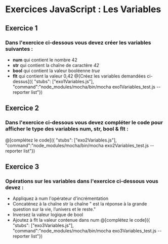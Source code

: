 # Exercices JavaScript : Les Variables
## Exercice 1
### Dans l'exercice ci-dessous vous devez créer les variables suivantes :
- **num** qui contient le nombre 42
- **str** qui contient la chaîne de caractère *42*
- **bool** qui contient la valeur booléenne *true*
- **flt** qui contient la valeur 0,42
@[Créez les variables demandées ci-dessus]({ "stubs": ["exo1Variables.js"], "command":"node_modules/mocha/bin/mocha exo1Variables_test.js --reporter list"})
## Exercice 2
### Dans l'exercice ci-dessous vous devez compléter le code pour afficher le type des variables num, str, bool & flt :
@[complétez le code]({ "stubs": ["exo2Variables.js"], "command":"node_modules/mocha/bin/mocha exo2Variables_test.js --reporter list"})
## Exercice 3
### Opérations sur les variables dans l'exercice ci-dessous vous devez :
- Appliquez à num l'opérateur d'incrémentation
- Concaténez à la chaîne str la chaîne " est la réponse à la grande question sur la vie, l’univers et le reste."
- Inversez la valeur logique de bool
- Ajoutez à flt la valeur contenue dans num
@[complétez le code]({ "stubs": ["exo3Variables.js"], "command":"node_modules/mocha/bin/mocha exo3Variables_test.js --reporter list"})
